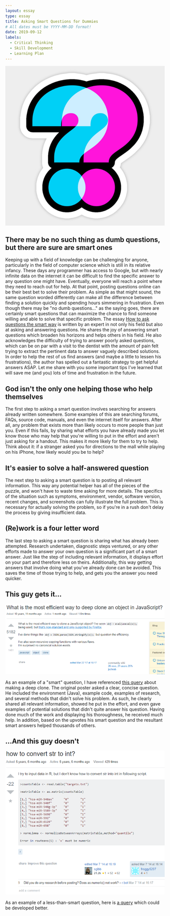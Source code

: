 ```yaml
---
layout: essay
type: essay
title: Asking Smart Questions for Dummies
# All dates must be YYYY-MM-DD format!
date: 2019-09-12
labels:
  - Critical Thinking
  - Skill Development
  - Learning Plan
---
```


<img class="ui tiny left circular floated image" src="../images/QM.jpg">

## There may be no such thing as dumb questions, but there are sure are smart ones

  Keeping up with a field of knowledge can be challenging for anyone, particularly in the field of computer science which is still in its relative infancy.  These days any programmer has access to Google, but with nearly infinite data on the internet it can be difficult to find the specific answer to any question one might have.  Eventually, everyone will reach a point where they need to reach out for help.  At that point, posting questions online can be their best bet to solve their problem.  As simple as that might sound, the same question worded differently can make all the difference between finding a solution quickly and spending hours simmering in frustration.  Even though there may be "no dumb questions..." as the saying goes, there are certainly smart questions that can maximize the chance to find someone willing and able to solve that specific problem.  The essay <a href="http://www.catb.org/esr/faqs/smart-questions.html">How to ask questions the smart way</a> is written by an expert in not only his field but also at asking and answering questions.  He shares the joy of answering smart questions which broaden his horizons and helps others in his field.  He also acknowledges the difficulty of trying to answer poorly asked questions, which can be on par with a visit to the dentist with the amount of pain felt trying to extract the pertinent data to answer vaguely described solutions.  In order to help the rest of us find answers (and maybe a little to lessen his frustrations), the author has spelled out a fantastic strategy to get helpful answers ASAP.  Let me share with you some important tips I've learned that will save me (and you) lots of time and frustration in the future.
  
## God isn't the only one helping those who help themselves
  
  The first step to asking a smart question involves searching for answers already written somewhere.  Some examples of this are searching forums, FAQs, source code, manuals, and even the internet itself for answers.  After all, any problem that exists more than likely occurs to more people than just you.  Even if this fails, by sharing what efforts you have already made you let know those who may help that you're willing to put in the effort and aren't just asking for a handout.  This makes it more likely for them to try to help.  Think about it: if a stranger asked you for directions to the mall while playing on his iPhone, how likely would you be to help?
  
## It's easier to solve a half-answered question

  The next step to asking a smart question is to posting all relevant information.  This way any potential helper has all of the pieces of the puzzle, and won't have to waste time asking for more details.  The specifics of the situation such as symptoms, environment, vendor, software version, recent changes,  and screenshots can fully illustrate the full problem.  This is necessary for actually solving the problem, so if you're in a rush don't delay the process by giving insufficient data.
  
## (Re)work is a four letter word
  
  The last step to asking a smart question is sharing what has already been attempted.  Research undertaken, diagnostic steps ventured, or any other efforts made to answer your own question is a significant part of a smart answer.  Just like the step of including relevant information, it displays effort on your part and therefore less on theirs.  Additionally, this way getting answers that involve doing what you've already done can be avoided. This saves the time of those trying to help, and gets you the answer you need quicker.
  
## This guy gets it...

<img class="ui large image" src="../images/SQ.png">

  As an example of a "smart" question, I have referenced <a href="https://stackoverflow.com/questions/122102/what-is-the-most-efficient-way-to-deep-clone-an-object-in-javascript">this query</a> about making a deep clone.  The original poster asked a clear, concise question.  He included the environment (Java), example code, examples of research, and several methods that didn't solve his problem.  As such, he clearly shared all relevant information, showed he put in the effort, and even gave examples of potential solutions that didn't quite answer his question.  Having done much of the work and displaying his thoroughness, he received much help.  In addition, based on the upvotes his smart question and the resultant smart answers helped thousands of others.
  
## ...And this guy doesn't

<img class="ui large image" src="../images/DQ.png">

  As an example of a less-than-smart question, here is <a href="https://stackoverflow.com/questions/22255159/how-to-convert-str-to-int">a query</a> which could be developed better.
